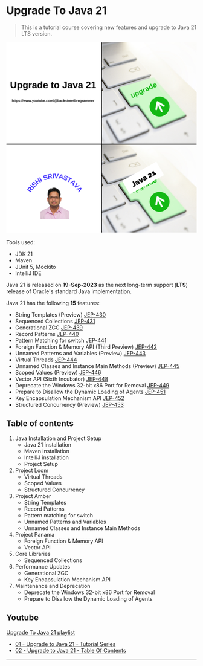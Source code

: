 # Upgrade To Java 21

> This is a tutorial course covering new features and upgrade to Java 21 LTS version.

![Java21Thumbnail](Java21Thumbnail.png)

Tools used:

- JDK 21
- Maven
- JUnit 5, Mockito
- IntelliJ IDE

Java 21 is released on **19-Sep-2023** as the next long-term support (**LTS**) release of Oracle's standard Java
implementation.

Java 21 has the following **15** features:

- String Templates (Preview) [JEP-430](https://openjdk.org/jeps/430)
- Sequenced Collections [JEP-431](https://openjdk.org/jeps/431)
- Generational ZGC [JEP-439](https://openjdk.org/jeps/439)
- Record Patterns [JEP-440](https://openjdk.org/jeps/440)
- Pattern Matching for switch [JEP-441](https://openjdk.org/jeps/441)
- Foreign Function & Memory API (Third Preview) [JEP-442](https://openjdk.org/jeps/442)
- Unnamed Patterns and Variables (Preview) [JEP-443](https://openjdk.org/jeps/443)
- Virtual Threads [JEP-444](https://openjdk.org/jeps/444)
- Unnamed Classes and Instance Main Methods (Preview) [JEP-445](https://openjdk.org/jeps/445)
- Scoped Values (Preview) [JEP-446](https://openjdk.org/jeps/446)
- Vector API (Sixth Incubator) [JEP-448](https://openjdk.org/jeps/448)
- Deprecate the Windows 32-bit x86 Port for Removal [JEP-449](https://openjdk.org/jeps/449)
- Prepare to Disallow the Dynamic Loading of Agents [JEP-451](https://openjdk.org/jeps/451)
- Key Encapsulation Mechanism API [JEP-452](https://openjdk.org/jeps/452)
- Structured Concurrency (Preview) [JEP-453](https://openjdk.org/jeps/453)

## Table of contents

1. Java Installation and Project Setup
    - Java 21 installation
    - Maven installation
    - IntelliJ installation
    - Project Setup
2. Project Loom
    - Virtual Threads
    - Scoped Values
    - Structured Concurrency
3. Project Amber
    - String Templates
    - Record Patterns
    - Pattern matching for switch
    - Unnamed Patterns and Variables
    - Unnamed Classes and Instance Main Methods
4. Project Panama
    - Foreign Function & Memory API
    - Vector API
5. Core Libraries
    - Sequenced Collections
6. Performance Updates
    - Generational ZGC
    - Key Encapsulation Mechanism API
7. Maintenance and Deprecation
    - Deprecate the Windows 32-bit x86 Port for Removal
    - Prepare to Disallow the Dynamic Loading of Agents

## Youtube

[Upgrade To Java 21 playlist](https://www.youtube.com/playlist?list=PLQDzPczdXrTjGmXvnHtnQ6S1i5pO0-NvK)

- [01 - Upgrade to Java 21 - Tutorial Series](https://youtu.be/5IPiXr95nrA)
- [02 - Upgrade to Java 21 - Table Of Contents](https://youtu.be/QmZ8Uy0uy7w)

---

